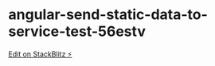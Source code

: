 # angular-send-static-data-to-service-test-56estv

[Edit on StackBlitz ⚡️](https://stackblitz.com/edit/angular-send-static-data-to-service-test-56estv)